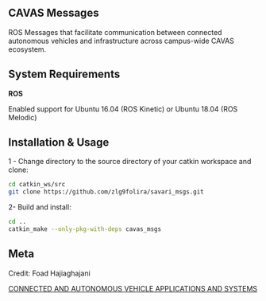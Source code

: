## CAVAS Messages

ROS Messages that facilitate communication between connected autonomous vehicles and infrastructure across campus-wide CAVAS ecosystem.
 

## System Requirements

**ROS**

Enabled support for Ubuntu 16.04 (ROS Kinetic) or Ubuntu 18.04 (ROS Melodic) 

## Installation & Usage 

1 - Change directory to the source directory of your catkin workspace and clone:
```sh
cd catkin_ws/src
git clone https://github.com/zlg9folira/savari_msgs.git
```

2- Build and install: 
```sh
cd ..
catkin_make --only-pkg-with-deps cavas_msgs
```

## Meta

Credit: Foad Hajiaghajani

[CONNECTED AND AUTONOMOUS VEHICLE APPLICATIONS AND SYSTEMS](https://ubwp.buffalo.edu/cavas)


